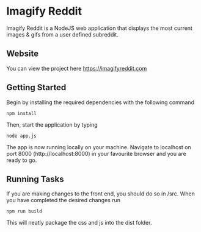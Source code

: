 # Imagify Reddit
Imagify Reddit is a NodeJS web application that displays the most current images & gifs from a user defined subreddit. 

## Website
You can view the project here 
https://imagifyreddit.com

## Getting Started
Begin by installing the required dependencies with the following command
```
npm install
```

Then, start the application by typing
```
node app.js
```

The app is now running locally on your machine. Navigate to localhost on port 8000 (http://localhost:8000) in your favourite browser and you are ready to go.

## Running Tasks
If you are making changes to the front end, you should do so in /src. When you have completed the desired changes run
```
npm run build
```

This will neatly package the css and js into the dist folder. 